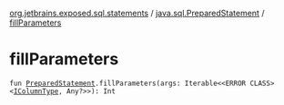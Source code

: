 [org.jetbrains.exposed.sql.statements](../index.md) / [java.sql.PreparedStatement](index.md) / [fillParameters](.)

# fillParameters

`fun `[`PreparedStatement`](http://docs.oracle.com/javase/6/docs/api/java/sql/PreparedStatement.html)`.fillParameters(args: Iterable<<ERROR CLASS><`[`IColumnType`](../../org.jetbrains.exposed.sql/-i-column-type/index.md)`, Any?>>): Int`